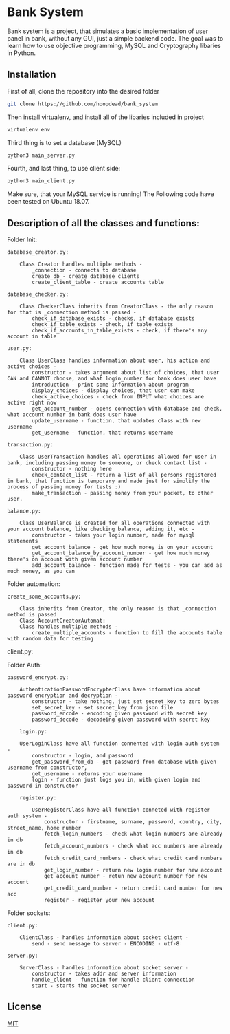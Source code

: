 # Bank System

Bank system is a project, that simulates a basic implementation of user panel in bank, without any GUI, just a simple backend code. The goal was to learn how to use objective programming, MySQL and Cryptography libaries in Python.

## Installation

First of all, clone the repository into the desired folder

```bash
git clone https://github.com/hoopdead/bank_system
```

Then install virtualenv, and install all of the libaries included in project

```bash
virtualenv env
```

Third thing is to set a database (MySQL)

```bash
python3 main_server.py
```

Fourth, and last thing, to use client side:

``` bash
python3 main_client.py
```


Make sure, that your MySQL service is running!
The Following code have been tested on Ubuntu 18.07.

## Description of all the classes and functions:

Folder Init:

    database_creator.py:

        Class Creator handles multiple methods - 
            _connection - connects to database
            create_db - create database clients
            create_client_table - create accounts table

    database_checker.py:

        Class CheckerClass inherits from CreatorClass - the only reason for that is _connection method is passed -
            check_if_database_exists - checks, if database exists
            check_if_table_exists - check, if table exists
            check_if_accounts_in_table_exists - check, if there's any account in table

    user.py:

        Class UserClass handles information about user, his action and active choices -
            constructor - takes argument about list of choices, that user CAN and CANNOT choose, and what login_number for bank does user have
            introduction - print some information about program
            display_choices - display choices, that user can make
            check_active_choices - check from INPUT what choices are active right now
            get_account_number - opens connection with database and check, what account number in bank does user have
            update_username - function, that updates class with new username
            get_username - function, that returns username

    transaction.py:

        Class UserTransaction handles all operations allowed for user in bank, including passing money to someone, or check contact list -
            constructor - nothing here 
            check_contact_list - return a list of all persons registered in bank, that function is temporary and made just for simplify the process of passing money for tests :)
            make_transaction - passing money from your pocket, to other user.

    balance.py:
    
        Class UserBalance is created for all operations connected with your account balance, like checking balance, adding it, etc -
            constructor - takes your login number, made for mysql statements
            get_account_balance - get how much money is on your account
            get_account_balance_by_account_number - get how much money there's on account with given account number
            add_account_balance - function made for tests - you can add as much money, as you can

Folder automation:

    create_some_accounts.py:

        Class inherits from Creator, the only reason is that _connection method is passed
        Class AccountCreatorAutomat:
        Class handles multiple methods - 
            create_multiple_accounts - function to fill the accounts table with random data for testing

client.py:

Folder Auth:

    password_encrypt.py:

        AuthenticationPasswordEncrypterClass have information about password encryption and decryption - 
            constructor - take nothing, just set secret_key to zero bytes
            set_secret_key - set secret_key from json file
            password_encode - encoding given password with secret key
            password_decode - decodeing given password with secret key

        login.py:

        UserLoginClass have all function connented with login auth system - 
            constructor - login, and password
            get_password_from_db - get password from database with given username from constructor,
            get_username - returns your username
            login - function just logs you in, with given login and password in constructor

        register.py:

            UserRegisterClass have all function conneted with register auth system - 
                constructor - firstname, surname, password, country, city, street_name, home number
                fetch_login_numbers - check what login numbers are already in db
                fetch_account_numbers - check what acc numbers are already in db
                fetch_credit_card_numbers - check what credit card numbers are in db
                get_login_number - return new login number for new account
                get_account_number - retun new account number for new account
                get_credit_card_number - return credit card number for new acc
                register - register your new account



Folder sockets:

    client.py:

        ClientClass - handles information about socket client -
            send - send message to server - ENCODING - utf-8

    server.py:

        ServerClass - handles information about socket server -
            constructor - takes addr and server information
            handle_client - function for handle client connection
            start - starts the socket server


## License
[MIT](https://choosealicense.com/licenses/mit/)